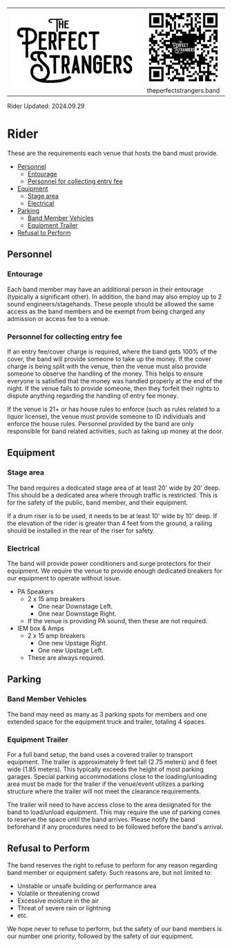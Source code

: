 <table>
  <tr style="border: none;">
  <td float="left" style="border: none;">
    <img src="../Assets/BandColorConvention/Logo/Logo-16-9-B-T.png" />
  </td>
  <td float="right" style="border: none; text-align: center;">
    <div>
      <img src="../Assets/QRCodes/Website.png" width="200"/>
    </div>
    <div>
      theperfectstrangers.band
    </div>
      </td>
  </tr>
</table>

Rider Updated: 2024.09.29

<!-- title: The Perfect Strangers - Rider -->
# Rider <!-- omit from toc -->

These are the requirements each venue that hosts the band must provide.

- [Personnel](#personnel)
  - [Entourage](#entourage)
  - [Personnel for collecting entry fee](#personnel-for-collecting-entry-fee)
- [Equipment](#equipment)
  - [Stage area](#stage-area)
  - [Electrical](#electrical)
- [Parking](#parking)
  - [Band Member Vehicles](#band-member-vehicles)
  - [Equipment Trailer](#equipment-trailer)
- [Refusal to Perform](#refusal-to-perform)

## Personnel

### Entourage

Each band member may have an additional person in their entourage (typically a significant other). In addition, the band may also employ up to 2 sound engineers/stagehands. These people should be allowed the same access as the band members and be exempt from being charged any admission or access fee to a venue.

### Personnel for collecting entry fee

If an entry fee/cover charge is required, where the band gets 100% of the cover, the band will provide someone to take up the money. If the cover charge is being split with the venue, then the venue must also provide someone to observe the handling of the money. This helps to ensure everyone is satisfied that the money was handled properly at the end of the night. If the venue fails to provide someone, then they forfeit their rights to dispute anything regarding the handling of entry fee money.

If the venue is 21+ or has house rules to enforce (such as rules related to a liquor license), the venue must provide someone to ID individuals and enforce the house rules. Personnel provided by the band are only responsible for band related activities, such as taking up money at the door.

## Equipment

### Stage area

The band requires a dedicated stage area of at least 20' wide by 20' deep. This should be a dedicated area where through traffic is restricted. This is for the safety of the public, band member, and their equipment.

If a drum riser is to be used, it needs to be at least 10' wide by 10' deep. If the elevation of the rider is greater than 4 feet from the ground, a railing should be installed in the rear of the riser for safety.

### Electrical

The band will provide power conditioners and surge protectors for their equipment. We require the venue to provide enough dedicated breakers for our equipment to operate without issue.

  * PA Speakers
    * 2 x 15 amp breakers
      * One near Downstage Left.
      * One near Downstage Right.
    * If the venue is providing PA sound, then these are not required.
  * IEM box & Amps
    * 2 x 15 amp breakers
      * One new Upstage Right.
      * One new Upstage Left.
    * These are always required.

## Parking

### Band Member Vehicles

The band may need as many as 3 parking spots for members and one extended space for the equipment truck and trailer, totaling 4 spaces.

### Equipment Trailer

For a full band setup, the band uses a covered trailer to transport equipment. The trailer is approximately 9 feet tall (2.75  meters) and 6 feet wide (1.85 meters). This typically exceeds the height of most parking garages. Special parking accommodations close to the loading/unloading area must be made for the trailer if the venue/event utilizes a parking structure where the trailer will not meet the clearance requirements.

The trailer will need to have access close to the area designated for the band to load/unload equipment. This may require the use of parking cones to reserve the space until the band arrives. Please notify the band beforehand if any procedures need to be followed before the band's arrival.

## Refusal to Perform

The band reserves the right to refuse to perform for any reason regarding band member or equipment safety. Such reasons are, but not limited to:
  * Unstable or unsafe building or performance area
  * Volatile or threatening crowd
  * Excessive moisture in the air
  * Threat of severe rain or lightning
  * etc.

We hope never to refuse to perform, but the safety of our band members is our number one priority, followed by the safety of our equipment.

